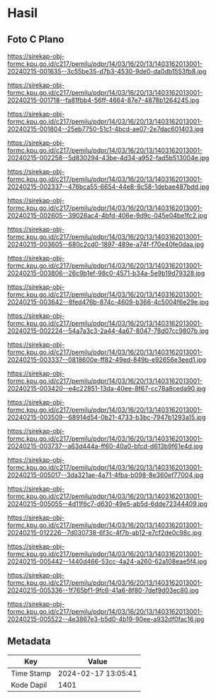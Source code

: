 # Hasil

## Foto C Plano

https://sirekap-obj-formc.kpu.go.id/c217/pemilu/pdpr/14/03/16/20/13/1403162013001-20240215-001635--3c55be35-d7b3-4530-9de0-da0db1553fb8.jpg

https://sirekap-obj-formc.kpu.go.id/c217/pemilu/pdpr/14/03/16/20/13/1403162013001-20240215-001718--fa81fbb4-56ff-4664-87e7-4878b1264245.jpg

https://sirekap-obj-formc.kpu.go.id/c217/pemilu/pdpr/14/03/16/20/13/1403162013001-20240215-001804--25eb7750-51c1-4bcd-ae07-2e7dac601403.jpg

https://sirekap-obj-formc.kpu.go.id/c217/pemilu/pdpr/14/03/16/20/13/1403162013001-20240215-002258--5d830294-43be-4d34-a952-fad5b513004e.jpg

https://sirekap-obj-formc.kpu.go.id/c217/pemilu/pdpr/14/03/16/20/13/1403162013001-20240215-002337--476bca55-6654-44e8-8c58-1debae487bdd.jpg

https://sirekap-obj-formc.kpu.go.id/c217/pemilu/pdpr/14/03/16/20/13/1403162013001-20240215-002605--39026ac4-4bfd-406e-9d9c-045e04be1fc2.jpg

https://sirekap-obj-formc.kpu.go.id/c217/pemilu/pdpr/14/03/16/20/13/1403162013001-20240215-003605--680c2cd0-1897-489e-a74f-f70e40fe0daa.jpg

https://sirekap-obj-formc.kpu.go.id/c217/pemilu/pdpr/14/03/16/20/13/1403162013001-20240215-003806--26c9b1ef-98c0-4571-b34a-5e9b19d79328.jpg

https://sirekap-obj-formc.kpu.go.id/c217/pemilu/pdpr/14/03/16/20/13/1403162013001-20240215-003642--8fed476b-874c-4609-b366-4c5004f6e29e.jpg

https://sirekap-obj-formc.kpu.go.id/c217/pemilu/pdpr/14/03/16/20/13/1403162013001-20240215-002224--54a7a3c3-2a44-4a67-8047-78d07cc9807b.jpg

https://sirekap-obj-formc.kpu.go.id/c217/pemilu/pdpr/14/03/16/20/13/1403162013001-20240215-003337--0818600e-ff82-49ed-849b-e92656e3eed1.jpg

https://sirekap-obj-formc.kpu.go.id/c217/pemilu/pdpr/14/03/16/20/13/1403162013001-20240215-003420--e4c22851-13da-40ee-8f67-cc78a8ceda90.jpg

https://sirekap-obj-formc.kpu.go.id/c217/pemilu/pdpr/14/03/16/20/13/1403162013001-20240215-003509--68914d54-0b21-4733-b3bc-7947b1293a15.jpg

https://sirekap-obj-formc.kpu.go.id/c217/pemilu/pdpr/14/03/16/20/13/1403162013001-20240215-003737--a63d444a-ff60-40a0-bfcd-d613b9f61e4d.jpg

https://sirekap-obj-formc.kpu.go.id/c217/pemilu/pdpr/14/03/16/20/13/1403162013001-20240215-005017--3da321ae-4a71-4fba-b098-8e360ef77004.jpg

https://sirekap-obj-formc.kpu.go.id/c217/pemilu/pdpr/14/03/16/20/13/1403162013001-20240215-005055--4d11f6c7-d630-49e5-ab5d-6dde72344409.jpg

https://sirekap-obj-formc.kpu.go.id/c217/pemilu/pdpr/14/03/16/20/13/1403162013001-20240215-012226--7d030738-6f3c-4f7b-ab12-e7cf2de0c98c.jpg

https://sirekap-obj-formc.kpu.go.id/c217/pemilu/pdpr/14/03/16/20/13/1403162013001-20240215-005442--1440d466-53cc-4a24-a260-62a108eae5f4.jpg

https://sirekap-obj-formc.kpu.go.id/c217/pemilu/pdpr/14/03/16/20/13/1403162013001-20240215-005336--1f765bf1-9fc6-41a6-8f80-7def9d03ec80.jpg

https://sirekap-obj-formc.kpu.go.id/c217/pemilu/pdpr/14/03/16/20/13/1403162013001-20240215-005522--4e3867e3-b5d0-4b19-90ee-a932df0fac16.jpg


## Metadata

| Key        | Value               |
| ---------- | ------------------- |
| Time Stamp | 2024-02-17 13:05:41 |
| Kode Dapil | 1401                |



